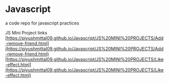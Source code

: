 # Javascript
a code repo for javascript practices

JS Mini Project links
[https://piyushmittal09.github.io/Javascript/JS%20MINI%20PROJECTS/Add-remove-friend.html](https://piyushmittal09.github.io/Javascript/JS%20MINI%20PROJECTS/Add-remove-friend.html)
[https://piyushmittal09.github.io/Javascript/JS%20MINI%20PROJECTS/Like-effect.html](https://piyushmittal09.github.io/Javascript/JS%20MINI%20PROJECTS/Like-effect.html)
